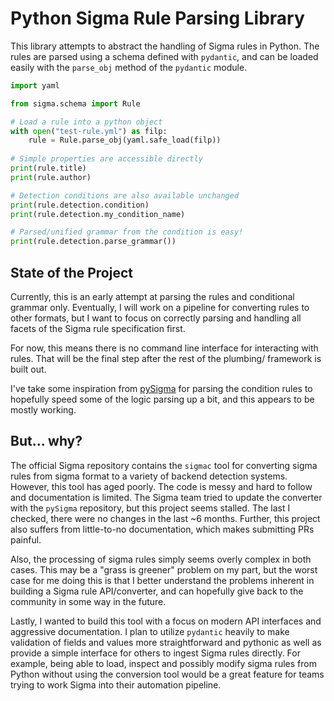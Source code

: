 # Python Sigma Rule Parsing Library

This library attempts to abstract the handling of Sigma rules in Python.
The rules are parsed using a schema defined with `pydantic`, and can be
loaded easily with the `parse_obj` method of the `pydantic` module.

```py
import yaml

from sigma.schema import Rule

# Load a rule into a python object
with open("test-rule.yml") as filp:
    rule = Rule.parse_obj(yaml.safe_load(filp))
    
# Simple properties are accessible directly
print(rule.title)
print(rule.author)

# Detection conditions are also available unchanged
print(rule.detection.condition)
print(rule.detection.my_condition_name)

# Parsed/unified grammar from the condition is easy!
print(rule.detection.parse_grammar())
```

## State of the Project

Currently, this is an early attempt at parsing the rules and conditional
grammar only. Eventually, I will work on a pipeline for converting rules
to other formats, but I want to focus on correctly parsing and handling
all facets of the Sigma rule specification first.

For now, this means there is no command line interface for interacting
with rules. That will be the final step after the rest of the plumbing/
framework is built out.

I've take some inspiration from [pySigma](https://github.com/SigmaHQ/pySigma.git)
for parsing the condition rules to hopefully speed some of the logic parsing
up a bit, and this appears to be mostly working.

## But... why?

The official Sigma repository contains the `sigmac` tool for converting
sigma rules from sigma format to a variety of backend detection systems.
However, this tool has aged poorly. The code is messy and hard to follow
and documentation is limited. The Sigma team tried to update the converter
with the `pySigma` repository, but this project seems stalled. The last
I checked, there were no changes in the last ~6 months. Further, this
project also suffers from little-to-no documentation, which makes submitting
PRs painful.

Also, the processing of sigma rules simply seems overly complex in both
cases. This may be a "grass is greener" problem on my part, but the worst
case for me doing this is that I better understand the problems inherent
in building a Sigma rule API/converter, and can hopefully give back to the
community in some way in the future.

Lastly, I wanted to build this tool with a focus on modern API interfaces
and aggressive documentation. I plan to utilize `pydantic` heavily to make
validation of fields and values more straightforward and pythonic as well
as provide a simple interface for others to ingest Sigma rules directly.
For example, being able to load, inspect and possibly modify sigma rules
from Python without using the conversion tool would be a great feature for
teams trying to work Sigma into their automation pipeline.
